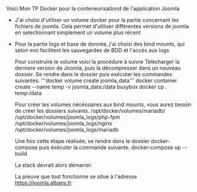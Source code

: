Voici Mon TP Docker pour la conteneurisationd de l'application Joomla

- J'ai choisi d'utiliser un volume docker pour la partie concernant les fichiers de joomla.
  Cela permet d'utiliser différentes versions de joomla en selectionnant simplement un volume plus récent

- Pour la partie logs et base de donnée, j'ai choisi des bind mounts, qui selon moi facilitent les sauvegardes de BDD et l'accès aux logs


  Pour construire le volume voici la procédure à suivre 
  Télécharger la derniere version de Joomla, puis la décompresser dans un nouveau dossier. 
  Se rendre dans le dossier puis exécuter les commandes suivantes.
  '''docker volume create joomla_data'''
  docker container create --name temp -v joomla_data:/data busybox
  docker cp . temp:/data
 
  Pour créer les volumes nécéssaires aux bind mounts, vous aurez besoin de créer les dossiers suivants.
  /opt/docker/volumes/mariadb/
  /opt/docker/volumes/joomla_logs/php-fpm
  /opt/docker/volumes/joomla_logs/nginx
  /opt/docker/volumes/joomla_logs/mariadb

  Une fois cette étape réalisée, se rendre dans le dossier docker-compose puis éxécuter la commande suivante.
  docker-compose up --build

  La stack devrait alors démarrer.
  
  La preuve que tout fonctionne se situe à l'adresse https://joomla.albanv.fr
  

  
  